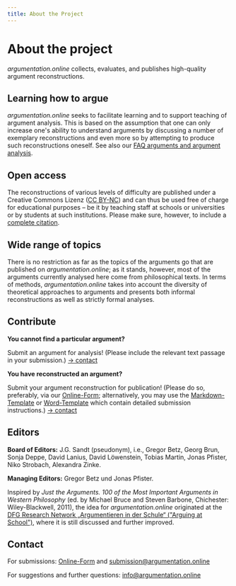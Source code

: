```yaml
---
title: About the Project
---
```


# About the project

_argumentation.online_ collects, evaluates, and publishes high-quality argument reconstructions.

## Learning how to argue

_argumentation.online_ seeks to facilitate learning and to support teaching of argument analysis. This is based on the assumption that one can only increase one's ability to understand arguments by discussing a number of exemplary reconstructions and even more so by attempting to produce such reconstructions oneself. See also our [FAQ arguments and argument analysis](/about-arguments).

## Open access

The reconstructions of various levels of difficulty are published under a Creative Commons Lizenz ([CC BY-NC](http://creativecommons.org/licenses/by-nc/4.0/)) and can thus be used free of charge for educational purposes – be it by teaching staff at schools or universities or by students at such institutions. Please make sure, however, to include a [complete citation](https://www.academics.de/ratgeber/zitierregeln-wissenschaft-korrekt-zitieren).

## Wide range of topics

There is no restriction as far as the topics of the arguments go that are published on _argumentation.online_; as it stands, however, most of the arguments currently analysed here come from philosophical texts. In terms of methods, _argumentation.online_ takes into account the diversity of theoretical approaches to arguments and presents both informal reconstructions as well as strictly formal analyses.

## Contribute

**You cannot find a particular argument?**

Submit an argument for analysis! (Please include the relevant text passage in your submission.) [→ contact](#Contact)

**You have reconstructed an argument?**

Submit your argument reconstruction for publication! (Please do so, preferably, via our [Online-Form](https://forms.gle/TfHWZUELvRNJT14s5); alternatively, you may use the <a target="_blank" href="/resources/AUTOR1-AUTOR2_ArgOnl-JAHR-NUMMER.md.zip">Markdown-Template</a> or [Word-Template](/resources/AUTOR1-AUTOR2_ArgOnl-JAHR-NUMMER.docx) which contain detailed submission instructions.) [→ contact](#Contact)

## Editors

**Board of Editors:** J.G. Sandt (pseudonym), i.e., Gregor Betz, Georg Brun, Sonja Deppe, David Lanius, David Löwenstein, Tobias Martin, Jonas Pfister, Niko Strobach, Alexandra Zinke.

**Managing Editors:** Gregor Betz und Jonas Pfister.

Inspired by _Just the Arguments. 100 of the Most Important Arguments in Western Philosophy_ (ed. by Michael Bruce and Steven Barbone, Chichester: Wiley-Blackwell, 2011), the idea for _argumentation.online_ originated at the [DFG Research Network „Argumentieren in der Schule“ ("Arguing at School")](https://blogs.phil.hhu.de/argumentiereninderschule/), where it is still discussed and further improved.

## Contact

For submissions: [Online-Form](https://forms.gle/TfHWZUELvRNJT14s5) and [submission@argumentation.online](mailto:submission@argumentation.online)

For suggestions and further questions: [info@argumentation.online](mailto:info@argumentation.online)
